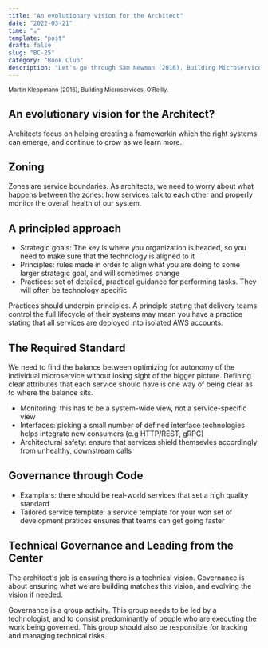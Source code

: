 ```yaml
---
title: "An evolutionary vision for the Architect"
date: "2022-03-21"
time: "☕️"
template: "post"
draft: false
slug: "BC-25"
category: "Book Club"
description: "Let's go through Sam Newman (2016), Building Microservices, Chapter 2. An evolutionary vision for the Architect"
---
```


<sub>Martin Kleppmann (2016), Building Microservices, O′Reilly.</sub>

## An evolutionary vision for the Architect?

Architects focus on helping creating a frameworkin which the right systems can emerge, and continue to grow as we learn more.

## Zoning

Zones are service boundaries. As architects, we need to worry about what happens between the zones: how services talk to each other and properly monitor the overall health of our system.

## A principled approach

- Strategic goals: The key is where you organization is headed, so you need to make sure that the technology is aligned to it 
- Principles: rules made in order to align what you are doing to some larger strategic goal, and will sometimes change
- Practices: set of detailed, practical guidance for performing tasks. They will often be technology specific

Practices should underpin principles. A principle stating that delivery teams control the full lifecycle of their systems may mean you have a practice stating that all services are deployed into isolated AWS accounts.

## The Required Standard

We need to find the balance between optimizing for autonomy of the individual microservice without losing sight of the bigger picture. Defining clear attributes that each service should have is one way of being clear as to where the balance sits. 

- Monitoring: this has to be a system-wide view, not a service-specific view
- Interfaces: picking a small number of defined interface technologies helps integrate new consumers (e.g HTTP/REST, gRPC)
- Architectural safety: ensure that services shield themsevles accordingly from unhealthy, downstream calls

## Governance through Code

- Examplars: there should be real-world services that set a high quality standard
- Tailored service template: a service template for your won set of development pratices ensures that teams can get going faster

## Technical Governance and Leading from the Center

The architect's job is ensuring there is a technical vision. Governance is about ensuring what we are building matches this vision, and evolving the vision if needed.

Governance is a group activity. This group needs to be led by a technologist, and to consist predominantly of people who are executing the work being governed. This group should also be responsible for tracking and managing technical risks.


